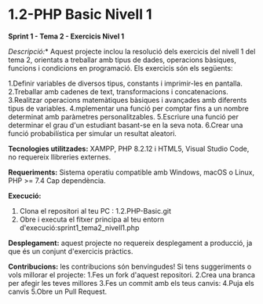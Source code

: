 # 1.2-PHP Basic Nivell 1

**Sprint 1 - Tema 2 - Exercicis Nivel 1**

*Descripció:**
Aquest projecte inclou la resolució dels exercicis del nivell 1 del tema 2, 
orientats a treballar amb tipus de dades, operacions bàsiques, funcions i condicions 
en programació. Els exercicis són els següents:

1.Definir variables de diversos tipus, constants i imprimir-les en pantalla.
2.Treballar amb cadenes de text, transformacions i concatenacions.
3.Realitzar operacions matemàtiques bàsiques i avançades amb diferents tipus de variables.
4.mplementar una funció per comptar fins a un nombre determinat amb paràmetres personalitzables.
5.Escriure una funció per determinar el grau d'un estudiant basant-se en la seva nota.
6.Crear una funció probabilística per simular un resultat aleatori.

**Tecnologies utilitzades:**
XAMPP, PHP 8.2.12 i HTML5, Visual Studio Code, no requereix llibreries externes.

**Requeriments:**
Sistema operatiu compatible amb Windows, macOS o Linux, PHP >= 7.4 Cap dependència.

**Execució:**
1. Clona el repositori al teu PC : 1.2.PHP-Basic.git
2. Obre i executa el fitxer principa al teu entorn d'execució:sprint1_tema2_nivell1.php


**Desplegament:** aquest projecte no requereix desplegament a producció, ja que és un conjunt d'exercicis pràctics. 

**Contribucions:** les contribucions són benvingudes! Si tens suggeriments o vols millorar el projecte:
1.Fes un fork d'aquest repositori.
2.Crea una branca per afegir les teves millores
3.Fes un commit amb els teus canvis:
4.Puja els canvis
5.Obre un Pull Request.

